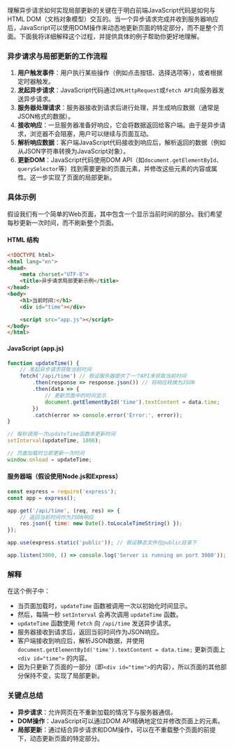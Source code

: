 理解异步请求如何实现局部更新的关键在于明白前端JavaScript代码是如何与HTML DOM（文档对象模型）交互的。当一个异步请求完成并收到服务器响应后，JavaScript可以使用DOM操作来动态地更新页面的特定部分，而不是整个页面。下面我将详细解释这个过程，并提供具体的例子帮助你更好地理解。

### 异步请求与局部更新的工作流程

1. **用户触发事件**：用户执行某些操作（例如点击按钮、选择选项等），或者根据定时器触发。
2. **发起异步请求**：JavaScript代码通过`XMLHttpRequest`或`fetch API`向服务器发送异步请求。
3. **服务器处理请求**：服务器接收到请求后进行处理，并生成响应数据（通常是JSON格式的数据）。
4. **接收响应**：一旦服务器准备好响应，它会将数据返回给客户端。由于是异步请求，浏览器不会阻塞，用户可以继续与页面互动。
5. **解析响应数据**：客户端JavaScript代码接收到响应后，解析返回的数据（例如从JSON字符串转换为JavaScript对象）。
6. **更新DOM**：JavaScript代码使用DOM API（如`document.getElementById`、`querySelector`等）找到需要更新的页面元素，并修改这些元素的内容或属性。这一步实现了页面的局部更新。

### 具体示例

假设我们有一个简单的Web页面，其中包含一个显示当前时间的部分。我们希望每秒更新一次时间，而不刷新整个页面。

#### HTML 结构

```html
<!DOCTYPE html>
<html lang="en">
<head>
    <meta charset="UTF-8">
    <title>异步请求局部更新示例</title>
</head>
<body>
    <h1>当前时间:</h1>
    <div id="time"></div>

    <script src="app.js"></script>
</body>
</html>
```

#### JavaScript (app.js)

```javascript
function updateTime() {
    // 发起异步请求获取当前时间
    fetch('/api/time') // 假设服务器提供了一个API来获取当前时间
        .then(response => response.json()) // 将响应转换为JSON
        .then(data => {
            // 更新页面中的时间显示
            document.getElementById('time').textContent = data.time;
        })
        .catch(error => console.error('Error:', error));
}

// 每秒调用一次updateTime函数来更新时间
setInterval(updateTime, 1000);

// 页面加载时立即更新一次时间
window.onload = updateTime;
```

#### 服务器端（假设使用Node.js和Express）

```javascript
const express = require('express');
const app = express();

app.get('/api/time', (req, res) => {
    // 返回当前时间作为JSON响应
    res.json({ time: new Date().toLocaleTimeString() });
});

app.use(express.static('public')); // 假设静态文件在public目录下

app.listen(3000, () => console.log('Server is running on port 3000'));
```

### 解释

在这个例子中：

- 当页面加载时，`updateTime` 函数被调用一次以初始化时间显示。
- 然后，每隔一秒 `setInterval` 会再次调用 `updateTime` 函数。
- `updateTime` 函数使用 `fetch` 向 `/api/time` 发送异步请求。
- 服务器接收到请求后，返回当前时间作为JSON响应。
- 客户端接收到响应后，解析JSON数据，并使用 `document.getElementById('time').textContent = data.time;` 更新页面上 `<div id="time">` 的内容。
- 因为只更新了页面的一部分（即`<div id="time">`的内容），所以页面的其他部分保持不变，实现了局部更新。

### 关键点总结

- **异步请求**：允许网页在不重新加载的情况下与服务器通信。
- **DOM操作**：JavaScript可以通过DOM API精确地定位并修改页面上的元素。
- **局部更新**：通过结合异步请求和DOM操作，可以在不重载整个页面的前提下，动态更新页面的特定部分。